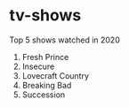 # tv-shows

Top 5 shows watched in 2020

1. Fresh Prince 
2. Insecure
3. Lovecraft Country
4. Breaking Bad
5. Succession
